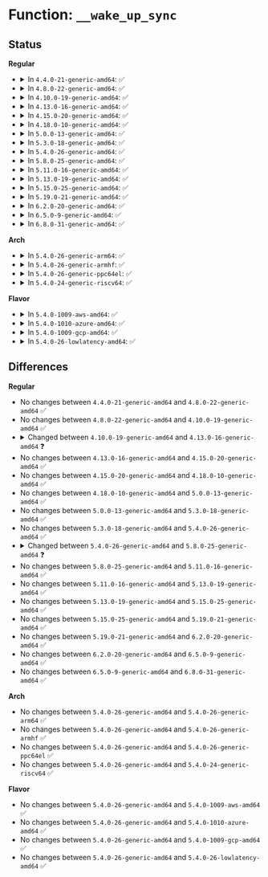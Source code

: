 # Function: <code>__wake_up_sync</code>

## Status
<b>Regular</b>
<ul>
<li>
<details>
<summary>In <code>4.4.0-21-generic-amd64</code>: ✅</summary>

```c
void __wake_up_sync(wait_queue_head_t * q, unsigned int mode, int nr_exclusive)
```

```json
{
  "name": "__wake_up_sync",
  "collision_type": "Unique Global",
  "inline_type": "No",
  "funcs": [
    {
      "addr": 18446744071579645952,
      "name": "__wake_up_sync",
      "external": true,
      "loc": "kernel/sched/wait.c:153",
      "file": "kernel/sched/wait.c",
      "inline": "seen, unknown",
      "caller_inline": [],
      "caller_func": [
        "fs/splice.c:splice_to_pipe",
        "fs/coredump.c:do_coredump",
        "fs/fuse/file.c:fuse_notify_poll_wakeup"
      ]
    }
  ],
  "symbols": [
    {
      "addr": 18446744071579645952,
      "name": "__wake_up_sync",
      "section": ".text",
      "bind": "STB_GLOBAL",
      "size": 18
    }
  ]
}
```
</details>
</li>
<li>
<details>
<summary>In <code>4.8.0-22-generic-amd64</code>: ✅</summary>

```c
void __wake_up_sync(wait_queue_head_t * q, unsigned int mode, int nr_exclusive)
```

```json
{
  "name": "__wake_up_sync",
  "collision_type": "Unique Global",
  "inline_type": "No",
  "funcs": [
    {
      "addr": 18446744071579660688,
      "name": "__wake_up_sync",
      "external": true,
      "loc": "kernel/sched/wait.c:153",
      "file": "kernel/sched/wait.c",
      "inline": "seen, unknown",
      "caller_inline": [],
      "caller_func": [
        "fs/splice.c:splice_to_pipe",
        "fs/coredump.c:do_coredump",
        "fs/fuse/file.c:fuse_notify_poll_wakeup"
      ]
    }
  ],
  "symbols": [
    {
      "addr": 18446744071579660688,
      "name": "__wake_up_sync",
      "section": ".text",
      "bind": "STB_GLOBAL",
      "size": 18
    }
  ]
}
```
</details>
</li>
<li>
<details>
<summary>In <code>4.10.0-19-generic-amd64</code>: ✅</summary>

```c
void __wake_up_sync(wait_queue_head_t * q, unsigned int mode, int nr_exclusive)
```

```json
{
  "name": "__wake_up_sync",
  "collision_type": "Unique Global",
  "inline_type": "No",
  "funcs": [
    {
      "addr": 18446744071579684848,
      "name": "__wake_up_sync",
      "external": true,
      "loc": "kernel/sched/wait.c:153",
      "file": "kernel/sched/wait.c",
      "inline": "seen, unknown",
      "caller_inline": [],
      "caller_func": [
        "fs/coredump.c:do_coredump",
        "fs/fuse/file.c:fuse_notify_poll_wakeup"
      ]
    }
  ],
  "symbols": [
    {
      "addr": 18446744071579684848,
      "name": "__wake_up_sync",
      "section": ".text",
      "bind": "STB_GLOBAL",
      "size": 18
    }
  ]
}
```
</details>
</li>
<li>
<details>
<summary>In <code>4.13.0-16-generic-amd64</code>: ✅</summary>

```c
void __wake_up_sync(struct wait_queue_head * wq_head, unsigned int mode, int nr_exclusive)
```

```json
{
  "name": "__wake_up_sync",
  "collision_type": "Unique Global",
  "inline_type": "No",
  "funcs": [
    {
      "addr": 18446744071579670608,
      "name": "__wake_up_sync",
      "external": true,
      "loc": "kernel/sched/wait.c:155",
      "file": "kernel/sched/wait.c",
      "inline": "seen, unknown",
      "caller_inline": [],
      "caller_func": [
        "fs/coredump.c:do_coredump",
        "fs/fuse/file.c:fuse_notify_poll_wakeup"
      ]
    }
  ],
  "symbols": [
    {
      "addr": 18446744071579670608,
      "name": "__wake_up_sync",
      "section": ".text",
      "bind": "STB_GLOBAL",
      "size": 18
    }
  ]
}
```
</details>
</li>
<li>
<details>
<summary>In <code>4.15.0-20-generic-amd64</code>: ✅</summary>

```c
void __wake_up_sync(struct wait_queue_head * wq_head, unsigned int mode, int nr_exclusive)
```

```json
{
  "name": "__wake_up_sync",
  "collision_type": "Unique Global",
  "inline_type": "No",
  "funcs": [
    {
      "addr": 18446744071579701344,
      "name": "__wake_up_sync",
      "external": true,
      "loc": "kernel/sched/wait.c:210",
      "file": "kernel/sched/wait.c",
      "inline": "seen, unknown",
      "caller_inline": [],
      "caller_func": [
        "fs/coredump.c:do_coredump",
        "fs/fuse/file.c:fuse_notify_poll_wakeup"
      ]
    }
  ],
  "symbols": [
    {
      "addr": 18446744071579701344,
      "name": "__wake_up_sync",
      "section": ".text",
      "bind": "STB_GLOBAL",
      "size": 34
    }
  ]
}
```
</details>
</li>
<li>
<details>
<summary>In <code>4.18.0-10-generic-amd64</code>: ✅</summary>

```c
void __wake_up_sync(struct wait_queue_head * wq_head, unsigned int mode, int nr_exclusive)
```

```json
{
  "name": "__wake_up_sync",
  "collision_type": "Unique Global",
  "inline_type": "No",
  "funcs": [
    {
      "addr": 18446744071579735056,
      "name": "__wake_up_sync",
      "external": true,
      "loc": "kernel/sched/wait.c:204",
      "file": "kernel/sched/wait.c",
      "inline": "seen, unknown",
      "caller_inline": [],
      "caller_func": [
        "fs/coredump.c:do_coredump",
        "fs/fuse/file.c:fuse_notify_poll_wakeup"
      ]
    }
  ],
  "symbols": [
    {
      "addr": 18446744071579735056,
      "name": "__wake_up_sync",
      "section": ".text",
      "bind": "STB_GLOBAL",
      "size": 33
    }
  ]
}
```
</details>
</li>
<li>
<details>
<summary>In <code>5.0.0-13-generic-amd64</code>: ✅</summary>

```c
void __wake_up_sync(struct wait_queue_head * wq_head, unsigned int mode, int nr_exclusive)
```

```json
{
  "name": "__wake_up_sync",
  "collision_type": "Unique Global",
  "inline_type": "No",
  "funcs": [
    {
      "addr": 18446744071579774736,
      "name": "__wake_up_sync",
      "external": true,
      "loc": "kernel/sched/wait.c:206",
      "file": "kernel/sched/wait.c",
      "inline": "seen, unknown",
      "caller_inline": [],
      "caller_func": [
        "fs/coredump.c:do_coredump",
        "fs/fuse/file.c:fuse_notify_poll_wakeup"
      ]
    }
  ],
  "symbols": [
    {
      "addr": 18446744071579774736,
      "name": "__wake_up_sync",
      "section": ".text",
      "bind": "STB_GLOBAL",
      "size": 33
    }
  ]
}
```
</details>
</li>
<li>
<details>
<summary>In <code>5.3.0-18-generic-amd64</code>: ✅</summary>

```c
void __wake_up_sync(struct wait_queue_head * wq_head, unsigned int mode, int nr_exclusive)
```

```json
{
  "name": "__wake_up_sync",
  "collision_type": "Unique Global",
  "inline_type": "No",
  "funcs": [
    {
      "addr": 18446744071579802800,
      "name": "__wake_up_sync",
      "external": true,
      "loc": "kernel/sched/wait.c:203",
      "file": "kernel/sched/wait.c",
      "inline": "seen, unknown",
      "caller_inline": [],
      "caller_func": [
        "fs/coredump.c:do_coredump",
        "fs/fuse/file.c:fuse_notify_poll_wakeup"
      ]
    }
  ],
  "symbols": [
    {
      "addr": 18446744071579802800,
      "name": "__wake_up_sync",
      "section": ".text",
      "bind": "STB_GLOBAL",
      "size": 33
    }
  ]
}
```
</details>
</li>
<li>
<details>
<summary>In <code>5.4.0-26-generic-amd64</code>: ✅</summary>

```c
void __wake_up_sync(struct wait_queue_head * wq_head, unsigned int mode, int nr_exclusive)
```

```json
{
  "name": "__wake_up_sync",
  "collision_type": "Unique Global",
  "inline_type": "No",
  "funcs": [
    {
      "addr": 18446744071579850368,
      "name": "__wake_up_sync",
      "external": true,
      "loc": "kernel/sched/wait.c:203",
      "file": "kernel/sched/wait.c",
      "inline": "seen, unknown",
      "caller_inline": [],
      "caller_func": [
        "fs/coredump.c:do_coredump",
        "fs/fuse/file.c:fuse_notify_poll_wakeup"
      ]
    }
  ],
  "symbols": [
    {
      "addr": 18446744071579850368,
      "name": "__wake_up_sync",
      "section": ".text",
      "bind": "STB_GLOBAL",
      "size": 33
    }
  ]
}
```
</details>
</li>
<li>
<details>
<summary>In <code>5.8.0-25-generic-amd64</code>: ✅</summary>

```c
void __wake_up_sync(struct wait_queue_head * wq_head, unsigned int mode)
```

```json
{
  "name": "__wake_up_sync",
  "collision_type": "Unique Global",
  "inline_type": "No",
  "funcs": [
    {
      "addr": 18446744071579889712,
      "name": "__wake_up_sync",
      "external": true,
      "loc": "kernel/sched/wait.c:220",
      "file": "kernel/sched/wait.c",
      "inline": "seen, unknown",
      "caller_inline": [],
      "caller_func": [
        "fs/fuse/file.c:fuse_notify_poll_wakeup"
      ]
    }
  ],
  "symbols": [
    {
      "addr": 18446744071579889712,
      "name": "__wake_up_sync",
      "section": ".text",
      "bind": "STB_GLOBAL",
      "size": 35
    }
  ]
}
```
</details>
</li>
<li>
<details>
<summary>In <code>5.11.0-16-generic-amd64</code>: ✅</summary>

```c
void __wake_up_sync(struct wait_queue_head * wq_head, unsigned int mode)
```

```json
{
  "name": "__wake_up_sync",
  "collision_type": "Unique Global",
  "inline_type": "No",
  "funcs": [
    {
      "addr": 18446744071579883728,
      "name": "__wake_up_sync",
      "external": true,
      "loc": "kernel/sched/wait.c:235",
      "file": "kernel/sched/wait.c",
      "inline": "seen, unknown",
      "caller_inline": [],
      "caller_func": [
        "fs/fuse/file.c:fuse_notify_poll_wakeup"
      ]
    }
  ],
  "symbols": [
    {
      "addr": 18446744071579883728,
      "name": "__wake_up_sync",
      "section": ".text",
      "bind": "STB_GLOBAL",
      "size": 35
    }
  ]
}
```
</details>
</li>
<li>
<details>
<summary>In <code>5.13.0-19-generic-amd64</code>: ✅</summary>

```c
void __wake_up_sync(struct wait_queue_head * wq_head, unsigned int mode)
```

```json
{
  "name": "__wake_up_sync",
  "collision_type": "Unique Global",
  "inline_type": "No",
  "funcs": [
    {
      "addr": 18446744071579892912,
      "name": "__wake_up_sync",
      "external": true,
      "loc": "kernel/sched/wait.c:235",
      "file": "kernel/sched/wait.c",
      "inline": "seen, unknown",
      "caller_inline": [],
      "caller_func": [
        "fs/coredump.c:do_coredump",
        "fs/fuse/file.c:fuse_notify_poll_wakeup"
      ]
    }
  ],
  "symbols": [
    {
      "addr": 18446744071579892912,
      "name": "__wake_up_sync",
      "section": ".text",
      "bind": "STB_GLOBAL",
      "size": 35
    }
  ]
}
```
</details>
</li>
<li>
<details>
<summary>In <code>5.15.0-25-generic-amd64</code>: ✅</summary>

```c
void __wake_up_sync(struct wait_queue_head * wq_head, unsigned int mode)
```

```json
{
  "name": "__wake_up_sync",
  "collision_type": "Unique Global",
  "inline_type": "No",
  "funcs": [
    {
      "addr": 18446744071580007840,
      "name": "__wake_up_sync",
      "external": true,
      "loc": "kernel/sched/wait.c:235",
      "file": "kernel/sched/wait.c",
      "inline": "seen, unknown",
      "caller_inline": [],
      "caller_func": [
        "fs/coredump.c:do_coredump",
        "fs/fuse/file.c:fuse_notify_poll_wakeup"
      ]
    }
  ],
  "symbols": [
    {
      "addr": 18446744071580007840,
      "name": "__wake_up_sync",
      "section": ".text",
      "bind": "STB_GLOBAL",
      "size": 35
    }
  ]
}
```
</details>
</li>
<li>
<details>
<summary>In <code>5.19.0-21-generic-amd64</code>: ✅</summary>

```c
void __wake_up_sync(struct wait_queue_head * wq_head, unsigned int mode)
```

```json
{
  "name": "__wake_up_sync",
  "collision_type": "Unique Global",
  "inline_type": "No",
  "funcs": [
    {
      "addr": 18446744071580155088,
      "name": "__wake_up_sync",
      "external": true,
      "loc": "kernel/sched/wait.c:234",
      "file": "kernel/sched/build_utility.c",
      "inline": "seen, unknown",
      "caller_inline": [],
      "caller_func": [
        "fs/coredump.c:do_coredump",
        "fs/fuse/file.c:fuse_notify_poll_wakeup"
      ]
    }
  ],
  "symbols": [
    {
      "addr": 18446744071580155088,
      "name": "__wake_up_sync",
      "section": ".text",
      "bind": "STB_GLOBAL",
      "size": 65
    }
  ]
}
```
</details>
</li>
<li>
<details>
<summary>In <code>6.2.0-20-generic-amd64</code>: ✅</summary>

```c
void __wake_up_sync(struct wait_queue_head * wq_head, unsigned int mode)
```

```json
{
  "name": "__wake_up_sync",
  "collision_type": "Unique Global",
  "inline_type": "No",
  "funcs": [
    {
      "addr": 18446744071580330176,
      "name": "__wake_up_sync",
      "external": true,
      "loc": "kernel/sched/wait.c:238",
      "file": "kernel/sched/build_utility.c",
      "inline": "seen, unknown",
      "caller_inline": [],
      "caller_func": [
        "fs/coredump.c:do_coredump",
        "fs/fuse/file.c:fuse_notify_poll_wakeup"
      ]
    }
  ],
  "symbols": [
    {
      "addr": 18446744071580330176,
      "name": "__wake_up_sync",
      "section": ".text",
      "bind": "STB_GLOBAL",
      "size": 69
    }
  ]
}
```
</details>
</li>
<li>
<details>
<summary>In <code>6.5.0-9-generic-amd64</code>: ✅</summary>

```c
void __wake_up_sync(struct wait_queue_head * wq_head, unsigned int mode)
```

```json
{
  "name": "__wake_up_sync",
  "collision_type": "Unique Global",
  "inline_type": "No",
  "funcs": [
    {
      "addr": 18446744071580397520,
      "name": "__wake_up_sync",
      "external": true,
      "loc": "kernel/sched/wait.c:238",
      "file": "kernel/sched/build_utility.c",
      "inline": "seen, unknown",
      "caller_inline": [],
      "caller_func": [
        "fs/coredump.c:do_coredump",
        "fs/fuse/file.c:fuse_notify_poll_wakeup"
      ]
    }
  ],
  "symbols": [
    {
      "addr": 18446744071580397520,
      "name": "__wake_up_sync",
      "section": ".text",
      "bind": "STB_GLOBAL",
      "size": 69
    }
  ]
}
```
</details>
</li>
<li>
<details>
<summary>In <code>6.8.0-31-generic-amd64</code>: ✅</summary>

```c
void __wake_up_sync(struct wait_queue_head * wq_head, unsigned int mode)
```

```json
{
  "name": "__wake_up_sync",
  "collision_type": "Unique Global",
  "inline_type": "No",
  "funcs": [
    {
      "addr": 18446744071580467744,
      "name": "__wake_up_sync",
      "external": true,
      "loc": "kernel/sched/wait.c:203",
      "file": "kernel/sched/build_utility.c",
      "inline": "seen, unknown",
      "caller_inline": [],
      "caller_func": [
        "fs/coredump.c:do_coredump",
        "fs/fuse/file.c:fuse_notify_poll_wakeup"
      ]
    }
  ],
  "symbols": [
    {
      "addr": 18446744071580467744,
      "name": "__wake_up_sync",
      "section": ".text",
      "bind": "STB_GLOBAL",
      "size": 110
    }
  ]
}
```
</details>
</li>
</ul>
<b>Arch</b>
<ul>
<li>
<details>
<summary>In <code>5.4.0-26-generic-arm64</code>: ✅</summary>

```c
void __wake_up_sync(struct wait_queue_head * wq_head, unsigned int mode, int nr_exclusive)
```

```json
{
  "name": "__wake_up_sync",
  "collision_type": "Unique Global",
  "inline_type": "No",
  "funcs": [
    {
      "addr": 18446603336491042696,
      "name": "__wake_up_sync",
      "external": true,
      "loc": "kernel/sched/wait.c:203",
      "file": "kernel/sched/wait.c",
      "inline": "seen, unknown",
      "caller_inline": [],
      "caller_func": [
        "fs/coredump.c:do_coredump",
        "fs/fuse/file.c:fuse_notify_poll_wakeup"
      ]
    }
  ],
  "symbols": [
    {
      "addr": 18446603336491042696,
      "name": "__wake_up_sync",
      "section": ".text",
      "bind": "STB_GLOBAL",
      "size": 84
    }
  ]
}
```
</details>
</li>
<li>
<details>
<summary>In <code>5.4.0-26-generic-armhf</code>: ✅</summary>

```c
void __wake_up_sync(struct wait_queue_head * wq_head, unsigned int mode, int nr_exclusive)
```

```json
{
  "name": "__wake_up_sync",
  "collision_type": "Unique Global",
  "inline_type": "No",
  "funcs": [
    {
      "addr": 3225050588,
      "name": "__wake_up_sync",
      "external": true,
      "loc": "kernel/sched/wait.c:203",
      "file": "kernel/sched/wait.c",
      "inline": "seen, unknown",
      "caller_inline": [],
      "caller_func": [
        "fs/coredump.c:do_coredump",
        "fs/fuse/file.c:fuse_notify_poll_wakeup"
      ]
    }
  ],
  "symbols": [
    {
      "addr": 3225050588,
      "name": "__wake_up_sync",
      "section": ".text",
      "bind": "STB_GLOBAL",
      "size": 64
    }
  ]
}
```
</details>
</li>
<li>
<details>
<summary>In <code>5.4.0-26-generic-ppc64el</code>: ✅</summary>

```c
void __wake_up_sync(struct wait_queue_head * wq_head, unsigned int mode, int nr_exclusive)
```

```json
{
  "name": "__wake_up_sync",
  "collision_type": "Unique Global",
  "inline_type": "No",
  "funcs": [
    {
      "addr": 13835058055283920512,
      "name": "__wake_up_sync",
      "external": true,
      "loc": "kernel/sched/wait.c:203",
      "file": "kernel/sched/wait.c",
      "inline": "seen, unknown",
      "caller_inline": [],
      "caller_func": [
        "fs/coredump.c:do_coredump",
        "fs/fuse/file.c:fuse_notify_poll_wakeup"
      ]
    }
  ],
  "symbols": [
    {
      "addr": 13835058055283920512,
      "name": "__wake_up_sync",
      "section": ".text",
      "bind": "STB_GLOBAL",
      "size": 44
    }
  ]
}
```
</details>
</li>
<li>
<details>
<summary>In <code>5.4.0-24-generic-riscv64</code>: ✅</summary>

```c
void __wake_up_sync(struct wait_queue_head * wq_head, unsigned int mode, int nr_exclusive)
```

```json
{
  "name": "__wake_up_sync",
  "collision_type": "Unique Global",
  "inline_type": "No",
  "funcs": [
    {
      "addr": 18446743936271641734,
      "name": "__wake_up_sync",
      "external": true,
      "loc": "kernel/sched/wait.c:203",
      "file": "kernel/sched/wait.c",
      "inline": "seen, unknown",
      "caller_inline": [],
      "caller_func": [
        "fs/coredump.c:do_coredump",
        "fs/fuse/file.c:fuse_notify_poll_wakeup"
      ]
    }
  ],
  "symbols": [
    {
      "addr": 18446743936271641734,
      "name": "__wake_up_sync",
      "section": ".text",
      "bind": "STB_GLOBAL",
      "size": 70
    }
  ]
}
```
</details>
</li>
</ul>
<b>Flavor</b>
<ul>
<li>
<details>
<summary>In <code>5.4.0-1009-aws-amd64</code>: ✅</summary>

```c
void __wake_up_sync(struct wait_queue_head * wq_head, unsigned int mode, int nr_exclusive)
```

```json
{
  "name": "__wake_up_sync",
  "collision_type": "Unique Global",
  "inline_type": "No",
  "funcs": [
    {
      "addr": 18446744071579822720,
      "name": "__wake_up_sync",
      "external": true,
      "loc": "kernel/sched/wait.c:203",
      "file": "kernel/sched/wait.c",
      "inline": "seen, unknown",
      "caller_inline": [],
      "caller_func": [
        "fs/coredump.c:do_coredump",
        "fs/fuse/file.c:fuse_notify_poll_wakeup"
      ]
    }
  ],
  "symbols": [
    {
      "addr": 18446744071579822720,
      "name": "__wake_up_sync",
      "section": ".text",
      "bind": "STB_GLOBAL",
      "size": 33
    }
  ]
}
```
</details>
</li>
<li>
<details>
<summary>In <code>5.4.0-1010-azure-amd64</code>: ✅</summary>

```c
void __wake_up_sync(struct wait_queue_head * wq_head, unsigned int mode, int nr_exclusive)
```

```json
{
  "name": "__wake_up_sync",
  "collision_type": "Unique Global",
  "inline_type": "No",
  "funcs": [
    {
      "addr": 18446744071579757328,
      "name": "__wake_up_sync",
      "external": true,
      "loc": "kernel/sched/wait.c:203",
      "file": "kernel/sched/wait.c",
      "inline": "seen, unknown",
      "caller_inline": [],
      "caller_func": [
        "fs/coredump.c:do_coredump",
        "fs/fuse/file.c:fuse_notify_poll_wakeup"
      ]
    }
  ],
  "symbols": [
    {
      "addr": 18446744071579757328,
      "name": "__wake_up_sync",
      "section": ".text",
      "bind": "STB_GLOBAL",
      "size": 33
    }
  ]
}
```
</details>
</li>
<li>
<details>
<summary>In <code>5.4.0-1009-gcp-amd64</code>: ✅</summary>

```c
void __wake_up_sync(struct wait_queue_head * wq_head, unsigned int mode, int nr_exclusive)
```

```json
{
  "name": "__wake_up_sync",
  "collision_type": "Unique Global",
  "inline_type": "No",
  "funcs": [
    {
      "addr": 18446744071579810736,
      "name": "__wake_up_sync",
      "external": true,
      "loc": "kernel/sched/wait.c:203",
      "file": "kernel/sched/wait.c",
      "inline": "seen, unknown",
      "caller_inline": [],
      "caller_func": [
        "fs/coredump.c:do_coredump",
        "fs/fuse/file.c:fuse_notify_poll_wakeup"
      ]
    }
  ],
  "symbols": [
    {
      "addr": 18446744071579810736,
      "name": "__wake_up_sync",
      "section": ".text",
      "bind": "STB_GLOBAL",
      "size": 33
    }
  ]
}
```
</details>
</li>
<li>
<details>
<summary>In <code>5.4.0-26-lowlatency-amd64</code>: ✅</summary>

```c
void __wake_up_sync(struct wait_queue_head * wq_head, unsigned int mode, int nr_exclusive)
```

```json
{
  "name": "__wake_up_sync",
  "collision_type": "Unique Global",
  "inline_type": "No",
  "funcs": [
    {
      "addr": 18446744071579855888,
      "name": "__wake_up_sync",
      "external": true,
      "loc": "kernel/sched/wait.c:203",
      "file": "kernel/sched/wait.c",
      "inline": "seen, unknown",
      "caller_inline": [],
      "caller_func": [
        "fs/coredump.c:do_coredump",
        "fs/fuse/file.c:fuse_notify_poll_wakeup"
      ]
    }
  ],
  "symbols": [
    {
      "addr": 18446744071579855888,
      "name": "__wake_up_sync",
      "section": ".text",
      "bind": "STB_GLOBAL",
      "size": 33
    }
  ]
}
```
</details>
</li>
</ul>

## Differences
<b>Regular</b>
<ul>
<li>
No changes between <code>4.4.0-21-generic-amd64</code> and <code>4.8.0-22-generic-amd64</code> ✅
</li>
<li>
No changes between <code>4.8.0-22-generic-amd64</code> and <code>4.10.0-19-generic-amd64</code> ✅
</li>
<li>
<details>
<summary>Changed between <code>4.10.0-19-generic-amd64</code> and <code>4.13.0-16-generic-amd64</code> ❓</summary>
<ul>
<li>
<b>Param added. </b>
<code>struct wait_queue_head * wq_head</code>
</li>
<li>
<b>Param removed. </b>
<code>wait_queue_head_t * q</code>
</li>
</ul>
</details>
</li>
<li>
No changes between <code>4.13.0-16-generic-amd64</code> and <code>4.15.0-20-generic-amd64</code> ✅
</li>
<li>
No changes between <code>4.15.0-20-generic-amd64</code> and <code>4.18.0-10-generic-amd64</code> ✅
</li>
<li>
No changes between <code>4.18.0-10-generic-amd64</code> and <code>5.0.0-13-generic-amd64</code> ✅
</li>
<li>
No changes between <code>5.0.0-13-generic-amd64</code> and <code>5.3.0-18-generic-amd64</code> ✅
</li>
<li>
No changes between <code>5.3.0-18-generic-amd64</code> and <code>5.4.0-26-generic-amd64</code> ✅
</li>
<li>
<details>
<summary>Changed between <code>5.4.0-26-generic-amd64</code> and <code>5.8.0-25-generic-amd64</code> ❓</summary>
<ul>
<li>
<b>Param removed. </b>
<code>int nr_exclusive</code>
</li>
</ul>
</details>
</li>
<li>
No changes between <code>5.8.0-25-generic-amd64</code> and <code>5.11.0-16-generic-amd64</code> ✅
</li>
<li>
No changes between <code>5.11.0-16-generic-amd64</code> and <code>5.13.0-19-generic-amd64</code> ✅
</li>
<li>
No changes between <code>5.13.0-19-generic-amd64</code> and <code>5.15.0-25-generic-amd64</code> ✅
</li>
<li>
No changes between <code>5.15.0-25-generic-amd64</code> and <code>5.19.0-21-generic-amd64</code> ✅
</li>
<li>
No changes between <code>5.19.0-21-generic-amd64</code> and <code>6.2.0-20-generic-amd64</code> ✅
</li>
<li>
No changes between <code>6.2.0-20-generic-amd64</code> and <code>6.5.0-9-generic-amd64</code> ✅
</li>
<li>
No changes between <code>6.5.0-9-generic-amd64</code> and <code>6.8.0-31-generic-amd64</code> ✅
</li>
</ul>
<b>Arch</b>
<ul>
<li>
No changes between <code>5.4.0-26-generic-amd64</code> and <code>5.4.0-26-generic-arm64</code> ✅
</li>
<li>
No changes between <code>5.4.0-26-generic-amd64</code> and <code>5.4.0-26-generic-armhf</code> ✅
</li>
<li>
No changes between <code>5.4.0-26-generic-amd64</code> and <code>5.4.0-26-generic-ppc64el</code> ✅
</li>
<li>
No changes between <code>5.4.0-26-generic-amd64</code> and <code>5.4.0-24-generic-riscv64</code> ✅
</li>
</ul>
<b>Flavor</b>
<ul>
<li>
No changes between <code>5.4.0-26-generic-amd64</code> and <code>5.4.0-1009-aws-amd64</code> ✅
</li>
<li>
No changes between <code>5.4.0-26-generic-amd64</code> and <code>5.4.0-1010-azure-amd64</code> ✅
</li>
<li>
No changes between <code>5.4.0-26-generic-amd64</code> and <code>5.4.0-1009-gcp-amd64</code> ✅
</li>
<li>
No changes between <code>5.4.0-26-generic-amd64</code> and <code>5.4.0-26-lowlatency-amd64</code> ✅
</li>
</ul>
